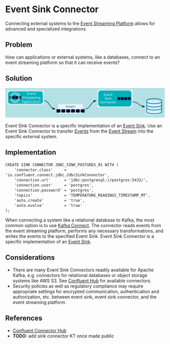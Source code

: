 # Event Sink Connector
Connecting external systems to the [Event Streaming Platform](../event-stream/event-streaming-platform.md) allows for advanced and specialized integrations. 

## Problem
How can applications or external systems, like a databases, connect to an event streaming platform so that it can receive events? 

## Solution
![event-sink-connector](../img/event-sink-connector.png)

Event Sink Connector is a specific implementation of an [Event Sink](event-sink.md). Use an Event Sink Connector to transfer [Events](../event/event.md) from the [Event Stream](../event-stream/event-stream.md) into the specific external system. 

## Implementation
```
CREATE SINK CONNECTOR JDBC_SINK_POSTGRES_01 WITH (
    'connector.class'     = 'io.confluent.connect.jdbc.JdbcSinkConnector',
    'connection.url'      = 'jdbc:postgresql://postgres:5432/',
    'connection.user'     = 'postgres',
    'connection.password' = 'postgres',
    'topics'              = 'TEMPERATURE_READINGS_TIMESTAMP_MT',
    'auto.create'         = 'true',
    'auto.evolve'         = 'true'
);
```

When connecting a system like a relational database to Kafka, the most common option is to use [Kafka Connect](https://docs.confluent.io/platform/current/connect/index.html). The connector reads events from the event streaming platform, performs any necessary transformations, and writes the events to the specified Event Sink.
Event Sink Connector is a specific implementation of an [Event Sink](event-sink.md).

## Considerations
* There are many Event Sink Connectors readily available for Apache Kafka, e.g. connectors for relational databases or object storage systems like AWS S3.  See [Confluent Hub](https://www.confluent.io/hub/) for available connectors.
* Security policies as well as regulatory compliance may require appropriate settings for encrypted communication, authentication and authorization, etc. between event sink, event sink connector, and the event streaming platform.

## References
* [Confluent Connector Hub](https://www.confluent.io/hub/) 
* **TODO:** add sink connector KT once made public

